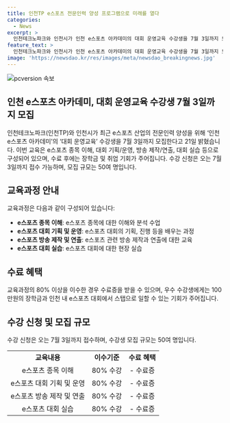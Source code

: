 ```yaml
---
title: 인천TP e스포츠 전문인력 양성 프로그램으로 미래를 열다
categories:
  - News
excerpt: >
  인천테크노파크와 인천시가 인천 e스포츠 아카데미의 대회 운영교육 수강생을 7월 3일까지 모집한다고 밝혔습니다. 이 프로그램은 e스포츠 종목 이해, 대회 기획, 방송 제작, 대회 실습 등으로 구성되어 있으며, 수료 후에는 100만원의 장학금과 스탭으로 일할 수 있는 기회가 주어집니다. 수강생 모집은 50여 명이며, 리그 오브 레전드, 발로란트, FC 온라인, 이터널 리턴 등 4개 종목에 대한 팀 프로젝트가 포함됩니다. (문장수: 91, 글자수: 466)
feature_text: >
  인천테크노파크와 인천시가 인천 e스포츠 아카데미의 대회 운영교육 수강생을 7월 3일까지 모집한다고 밝혔습니다. 이 프로그램은 e스포츠 종목 이해, 대회 기획, 방송 제작, 대회 실습 등으로 구성되어 있으며, 수료 후에는 100만원의 장학금과 스탭으로 일할 수 있는 기회가 주어집니다. 수강생 모집은 50여 명이며, 리그 오브 레전드, 발로란트, FC 온라인, 이터널 리턴 등 4개 종목에 대한 팀 프로젝트가 포함됩니다. (문장수: 91, 글자수: 466)
image: 'https://newsdao.kr/res/images/meta/newsdao_breakingnews.jpg'
---
```


<p><img src="https://newsdao.kr/res/images/meta/newsdao_breakingnews.jpg" alt="pcversion 속보" /></p>

<h2 data-ke-size="size26">인천 e스포츠 아카데미, 대회 운영교육 수강생 7월 3일까지 모집</h2>

<p data-ke-size="size16">인천테크노파크(인천TP)와 인천시가 최근 e스포츠 산업의 전문인력 양성을 위해 ‘인천 e스포츠 아카데미’의 ‘대회 운영교육’ 수강생을 7월 3일까지 모집한다고 21일 밝혔습니다. 이번 교육은 e스포츠 종목 이해, 대회 기획/운영, 방송 제작/연출, 대회 실습 등으로 구성되어 있으며, 수료 후에는 장학금 및 취업 기회가 주어집니다. 수강 신청은 오는 7월 3일까지 접수 가능하며, 모집 규모는 50여 명입니다.</p>

<h2 data-ke-size="size26">교육과정 안내</h2>

<p data-ke-size="size16">교육과정은 다음과 같이 구성되어 있습니다:</p>

<ul>
  <li><b>e스포츠 종목 이해</b>: e스포츠 종목에 대한 이해와 분석 수업</li>
  <li><b>e스포츠 대회 기획 및 운영</b>: e스포츠 대회의 기획, 진행 등을 배우는 과정</li>
  <li><b>e스포츠 방송 제작 및 연출</b>: e스포츠 관련 방송 제작과 연출에 대한 교육</li>
  <li><b>e스포츠 대회 실습</b>: e스포츠 대회에 대한 현장 실습</li>
</ul>

<h2 data-ke-size="size26">수료 혜택</h2>

<p data-ke-size="size16">교육과정의 80% 이상을 이수한 경우 수료증을 받을 수 있으며, 우수 수강생에게는 100만원의 장학금과 인천 내 e스포츠 대회에서 스탭으로 일할 수 있는 기회가 주어집니다.</p>

<h2 data-ke-size="size26">수강 신청 및 모집 규모</h2>

<p data-ke-size="size16">수강 신청은 오는 7월 3일까지 접수하며, 수강생 모집 규모는 50여 명입니다.</p>

<table>
  <tr>
    <td style="text-align: center; height: 17px;"><b>교육내용</b></td>
    <td style="text-align: center; height: 17px;"><b>이수기준</b></td>
    <td style="text-align: center; height: 17px;"><b>수료 혜택</b></td>
  </tr>
  <tr>
    <td style="text-align: center; height: 17px;">e스포츠 종목 이해</td>
    <td style="text-align: center; height: 17px;">80% 수강</td>
    <td style="text-align: center; height: 17px;">- 수료증</td>
  </tr>
  <tr>
    <td style="text-align: center; height: 17px;">e스포츠 대회 기획 및 운영</td>
    <td style="text-align: center; height: 17px;">80% 수강</td>
    <td style="text-align: center; height: 17px;">- 수료증</td>
  </tr>
  <tr>
    <td style="text-align: center; height: 17px;">e스포츠 방송 제작 및 연출</td>
    <td style="text-align: center; height: 17px;">80% 수강</td>
    <td style="text-align: center; height: 17px;">- 수료증</td>
  </tr>
  <tr>
    <td style="text-align: center; height: 17px;">e스포츠 대회 실습</td>
    <td style="text-align: center; height: 17px;">80% 수강</td>
    <td style="text-align: center; height: 17px;">- 수료증</td>
  </tr>
</table>

<p data-ke-size="size16">&nbsp;</p>

